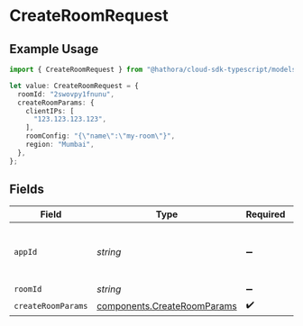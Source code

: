 # CreateRoomRequest

## Example Usage

```typescript
import { CreateRoomRequest } from "@hathora/cloud-sdk-typescript/models/operations";

let value: CreateRoomRequest = {
  roomId: "2swovpy1fnunu",
  createRoomParams: {
    clientIPs: [
      "123.123.123.123",
    ],
    roomConfig: "{\"name\":\"my-room\"}",
    region: "Mumbai",
  },
};
```

## Fields

| Field                                                                      | Type                                                                       | Required                                                                   | Description                                                                | Example                                                                    |
| -------------------------------------------------------------------------- | -------------------------------------------------------------------------- | -------------------------------------------------------------------------- | -------------------------------------------------------------------------- | -------------------------------------------------------------------------- |
| `appId`                                                                    | *string*                                                                   | :heavy_minus_sign:                                                         | N/A                                                                        | app-af469a92-5b45-4565-b3c4-b79878de67d2                                   |
| `roomId`                                                                   | *string*                                                                   | :heavy_minus_sign:                                                         | N/A                                                                        | 2swovpy1fnunu                                                              |
| `createRoomParams`                                                         | [components.CreateRoomParams](../../models/components/createroomparams.md) | :heavy_check_mark:                                                         | N/A                                                                        |                                                                            |